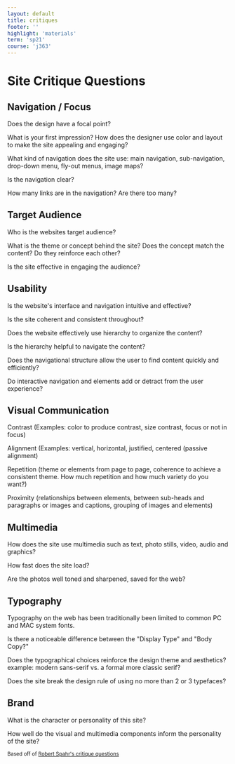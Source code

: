 ```yaml
---
layout: default
title: critiques
footer: ''
highlight: 'materials'
term: 'sp21'
course: 'j363'
---
```

# Site Critique Questions

## Navigation / Focus

Does the design have a focal point?

What is your first impression? How does the designer use color and layout to make the site appealing and engaging?

What kind of navigation does the site use: main navigation, sub-navigation, drop-down menu, fly-out menus, image maps?

Is the navigation clear?

How many links are in the navigation? Are there too many?



## Target Audience

Who is the websites target audience?

What is the theme or concept behind the site?
Does the concept match the content? Do they reinforce each other?

Is the site effective in engaging the audience?



## Usability

Is the website's interface and navigation intuitive and effective?

Is the site coherent and consistent throughout?

Does the website effectively use hierarchy to organize the content?

Is the hierarchy helpful to navigate the content?

Does the navigational structure allow the user to find content quickly and efficiently?

Do interactive navigation and elements add or detract from the user experience?



## Visual Communication

Contrast (Examples: color to produce contrast, size contrast, focus or not in focus)

Alignment (Examples: vertical, horizontal, justified, centered (passive alignment)

Repetition (theme or elements from page to page, coherence to achieve a consistent theme. How much repetition and how much variety do you want?)

Proximity (relationships between elements, between sub-heads and paragraphs or images and captions, grouping of images and elements)



## Multimedia

How does the site use multimedia such as text, photo stills, video, audio and graphics?

How fast does the site load?

Are the photos well toned and sharpened, saved for the web?



## Typography

Typography on the web has been traditionally been limited to common PC and MAC system fonts.

Is there a noticeable difference between the "Display Type" and "Body Copy?"

Does the typographical choices reinforce the design theme and aesthetics? example: modern sans-serif vs. a formal more classic serif?

Does the site break the design rule of using no more than 2 or 3 typefaces?

## Brand
What is the character or personality of this site?

How well do the visual and multimedia components inform the personality of the site?


<small>Based off of [Robert Spahr's critique questions](http://www.robertspahr.com/teaching/nmp/crit.html)</small>